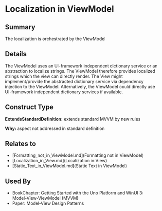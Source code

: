 # Localization in ViewModel

## Summary
The localization is orchestrated by the ViewModel

## Details
The ViewModel uses an UI-framework independent dictionary service or an abstraction to localize strings. The ViewModel therefore provides localized strings which the view can directly render.
The View might implement/provide the abstracted dictionary service via dependency injection to the ViewModel. Alternatively, the ViewModel could directly use UI-framework independent dictionary services if available.


## Construct Type

**ExtendsStandardDefinition:** extends standard MVVM by new rules

**Why:** aspect not addressed in standard definition



## Relates to

* [Formatting_not_in_ViewModel.md](Formatting not in ViewModel)
* [Localization_in_View.md](Localization in View)
* [Static_Text_in_ViewModel.md](Static Text in ViewModel)

## Used By
* BookChapter: Getting Started with the Uno Platform and WinUI 3: Model-View-ViewModel (MVVM)
* Paper: Model-View Design Patterns

